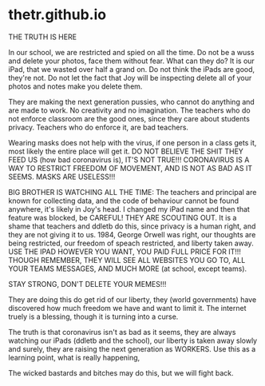 # thetr.github.io
THE TRUTH IS HERE

In our school, we are restricted and spied on all the time. Do not be a wuss and delete your photos, face them without fear. What can they do? It is our iPad, that we wasted over half a grand on. Do not think the iPads are good, they're not. Do not let the fact that Joy will be inspecting delete all of your photos and notes make you delete them. 

They are making the next generation pussies, who cannot do anything and are made to work. No creativity and no imagination. The teachers who do not enforce classroom are the good ones, since they care about students privacy. Teachers who do enforce it, are bad teachers.

Wearing masks does not help with the virus, if one person in a class gets it, most likely the entire place will get it. DO NOT BELIEVE THE SHIT THEY FEED US (how bad coronavirus is), IT'S NOT TRUE!!! CORONAVIRUS IS A WAY TO RESTRICT FREEDOM OF MOVEMENT, AND IS NOT AS BAD AS IT SEEMS. MASKS ARE USELESS!!!

BIG BROTHER IS WATCHING ALL THE TIME: The teachers and principal are known for collecting data, and the code of behaviour cannot be found anywhere, it's likely in Joy's head. I changed my iPad name and then that feature was blocked, be CAREFUL! THEY ARE SCOUTING OUT. It is a shame that teachers and ddletb do this, since privacy is a human right, and they are not giving it to us. 1984, George Orwell was right, our thoughts are being restricted, our freedom of speach restricted, and liberty taken away. USE THE IPAD HOWEVER YOU WANT, YOU PAID FULL PRICE FOR IT!!! THOUGH REMEMBER, THEY WILL SEE ALL WEBSITES YOU GO TO, ALL YOUR TEAMS MESSAGES, AND MUCH MORE (at school, except teams).

STAY STRONG, DON'T DELETE YOUR MEMES!!!

They are doing this do get rid of our liberty, they (world governments) have discovered how much freedom we have and want to limit it. The internet truely is a blessing, though it is turning into a curse.

The truth is that coronavirus isn't as bad as it seems, they are always watching our iPads (ddletb and the school), our liberty is taken away slowly and surely, they are raising the next generation as WORKERS. Use this as a learning point, what is really happening,

The wicked bastards and bitches may do this, but we will fight back.
